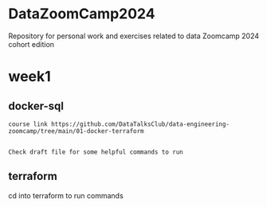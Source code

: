 # DataZoomCamp2024
Repository for personal work and exercises related to data Zoomcamp 2024 cohort edition


# week1 
## docker-sql
    course link https://github.com/DataTalksClub/data-engineering-zoomcamp/tree/main/01-docker-terraform


    Check draft file for some helpful commands to run

## terraform
cd into terraform to run commands
